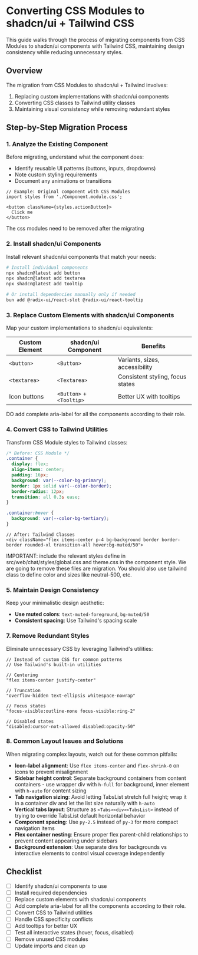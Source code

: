 # Converting CSS Modules to shadcn/ui + Tailwind CSS

This guide walks through the process of migrating components from CSS Modules to shadcn/ui components with Tailwind CSS, maintaining design consistency while reducing unnecessary styles.

## Overview

The migration from CSS Modules to shadcn/ui + Tailwind involves:
1. Replacing custom implementations with shadcn/ui components
2. Converting CSS classes to Tailwind utility classes
3. Maintaining visual consistency while removing redundant styles

## Step-by-Step Migration Process

### 1. Analyze the Existing Component

Before migrating, understand what the component does:
- Identify reusable UI patterns (buttons, inputs, dropdowns)
- Note custom styling requirements
- Document any animations or transitions

```tsx
// Example: Original component with CSS Modules
import styles from './Component.module.css';

<button className={styles.actionButton}>
  Click me
</button>
```

The css modules need to be removed after the migrating

### 2. Install shadcn/ui Components

Install relevant shadcn/ui components that match your needs:

```bash
# Install individual components
npx shadcn@latest add button
npx shadcn@latest add textarea
npx shadcn@latest add tooltip

# Or install dependencies manually only if needed
bun add @radix-ui/react-slot @radix-ui/react-tooltip
```

### 3. Replace Custom Elements with shadcn/ui Components

Map your custom implementations to shadcn/ui equivalents:

| Custom Element | shadcn/ui Component | Benefits |
|---------------|-------------------|----------|
| `<button>` | `<Button>` | Variants, sizes, accessibility |
| `<textarea>` | `<Textarea>` | Consistent styling, focus states |
| Icon buttons | `<Button>` + `<Tooltip>` | Better UX with tooltips |

DO add complete aria-label for all the components according to their role.

### 4. Convert CSS to Tailwind Utilities

Transform CSS Module styles to Tailwind classes:

```css
/* Before: CSS Module */
.container {
  display: flex;
  align-items: center;
  padding: 16px;
  background: var(--color-bg-primary);
  border: 1px solid var(--color-border);
  border-radius: 12px;
  transition: all 0.3s ease;
}

.container:hover {
  background: var(--color-bg-tertiary);
}
```

```tsx
// After: Tailwind Classes
<div className="flex items-center p-4 bg-background border border-border rounded-xl transition-all hover:bg-muted/50">
```

IMPORTANT: include the relevant styles define in src/web/chat/styles/global.css and theme.css in the component style. We are going to remove these files are migration. You should also use tailwind class to define color and sizes like neutral-500, etc.


### 5. Maintain Design Consistency

Keep your minimalistic design aesthetic:

- **Use muted colors**: `text-muted-foreground`, `bg-muted/50`
- **Consistent spacing**: Use Tailwind's spacing scale

### 7. Remove Redundant Styles

Eliminate unnecessary CSS by leveraging Tailwind's utilities:

```tsx
// Instead of custom CSS for common patterns
// Use Tailwind's built-in utilities

// Centering
"flex items-center justify-center"

// Truncation
"overflow-hidden text-ellipsis whitespace-nowrap"

// Focus states
"focus-visible:outline-none focus-visible:ring-2"

// Disabled states
"disabled:cursor-not-allowed disabled:opacity-50"
```

### 8. Common Layout Issues and Solutions

When migrating complex layouts, watch out for these common pitfalls:

- **Icon-label alignment**: Use `flex items-center` and `flex-shrink-0` on icons to prevent misalignment
- **Sidebar height control**: Separate background containers from content containers - use wrapper div with `h-full` for background, inner element with `h-auto` for content sizing
- **Tab navigation sizing**: Avoid letting TabsList stretch full height; wrap it in a container div and let the list size naturally with `h-auto`
- **Vertical tabs layout**: Structure as `<Tabs><div><TabsList>` instead of trying to override TabsList default horizontal behavior
- **Component spacing**: Use `py-2.5` instead of `py-3` for more compact navigation items
- **Flex container nesting**: Ensure proper flex parent-child relationships to prevent content appearing under sidebars
- **Background extension**: Use separate divs for backgrounds vs interactive elements to control visual coverage independently

## Checklist

- [ ] Identify shadcn/ui components to use
- [ ] Install required dependencies
- [ ] Replace custom elements with shadcn/ui components
- [ ] Add complete aria-label for all the components according to their role.
- [ ] Convert CSS to Tailwind utilities
- [ ] Handle CSS specificity conflicts
- [ ] Add tooltips for better UX
- [ ] Test all interactive states (hover, focus, disabled)
- [ ] Remove unused CSS modules
- [ ] Update imports and clean up
